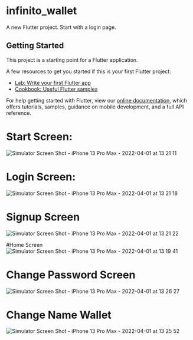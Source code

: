 # infinito_wallet

A new Flutter project.
Start with a login page.

## Getting Started

This project is a starting point for a Flutter application.

A few resources to get you started if this is your first Flutter project:

- [Lab: Write your first Flutter app](https://flutter.dev/docs/get-started/codelab)
- [Cookbook: Useful Flutter samples](https://flutter.dev/docs/cookbook)

For help getting started with Flutter, view our
[online documentation](https://flutter.dev/docs), which offers tutorials,
samples, guidance on mobile development, and a full API reference.


# Start Screen:
![Simulator Screen Shot - iPhone 13 Pro Max - 2022-04-01 at 13 21 11](https://user-images.githubusercontent.com/63113835/161206836-8ee249bf-62ac-46de-9046-be257aecc053.png)

# Login Screen:
![Simulator Screen Shot - iPhone 13 Pro Max - 2022-04-01 at 13 21 18](https://user-images.githubusercontent.com/63113835/161206907-2e93bc53-9d3d-4584-bd42-5efccf44a6f5.png)

# Signup Screen
![Simulator Screen Shot - iPhone 13 Pro Max - 2022-04-01 at 13 21 22](https://user-images.githubusercontent.com/63113835/161206964-6adec34a-c94a-44f3-93f0-1c5f9b896073.png)

#Home Screen
![Simulator Screen Shot - iPhone 13 Pro Max - 2022-04-01 at 13 19 41](https://user-images.githubusercontent.com/63113835/161206999-8a9c669c-2673-4580-9378-179e98cece8a.png)

# Change Password Screen
![Simulator Screen Shot - iPhone 13 Pro Max - 2022-04-01 at 13 26 27](https://user-images.githubusercontent.com/63113835/161207206-1e6d194e-4802-4efc-9b0d-137269ccc402.png)

# Change Name Wallet
![Simulator Screen Shot - iPhone 13 Pro Max - 2022-04-01 at 13 25 52](https://user-images.githubusercontent.com/63113835/161207269-41e111ee-b33b-40c3-bf3c-682caabb3b75.png)

